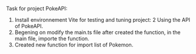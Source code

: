 Task for project PokeAPI:

1. Install environnement Vite for testing and tuning project:
2 Using the API of PokeAPI.
3. Begening on modify the main.ts file after created the function, in the main file, importe the function.
4. Created new function for import list of Pokemon.
